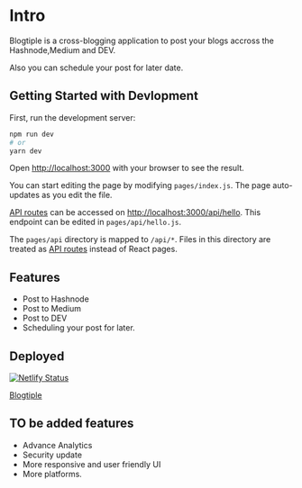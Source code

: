 # Intro

Blogtiple is a cross-blogging application to post your blogs accross the Hashnode,Medium and DEV.

Also you can schedule your post for later date.

## Getting Started with Devlopment

First, run the development server:

```bash
npm run dev
# or
yarn dev
```

Open [http://localhost:3000](http://localhost:3000) with your browser to see the result.

You can start editing the page by modifying `pages/index.js`. The page auto-updates as you edit the file.

[API routes](https://nextjs.org/docs/api-routes/introduction) can be accessed on [http://localhost:3000/api/hello](http://localhost:3000/api/hello). This endpoint can be edited in `pages/api/hello.js`.

The `pages/api` directory is mapped to `/api/*`. Files in this directory are treated as [API routes](https://nextjs.org/docs/api-routes/introduction) instead of React pages.

## Features

- Post to Hashnode
- Post to Medium
- Post to DEV
- Scheduling your post for later.

## Deployed

[![Netlify Status](https://api.netlify.com/api/v1/badges/654e960b-28d3-44fd-8408-88e99515418d/deploy-status)](https://app.netlify.com/sites/elastic-newton-516194/deploys)

[Blogtiple](https://blogtiple.com)

## TO be added features

- Advance Analytics
- Security update
- More responsive and user friendly UI
- More platforms.
